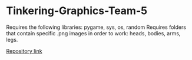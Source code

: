 # Tinkering-Graphics-Team-5

Requires the following libraries: pygame, sys, os, random
Requires folders that contain specific .png images in order to work: heads, bodies, arms, legs.

[Repository link](https://github.com/PyroDevilBoi/Tinkering-Graphics-Team-5/)
